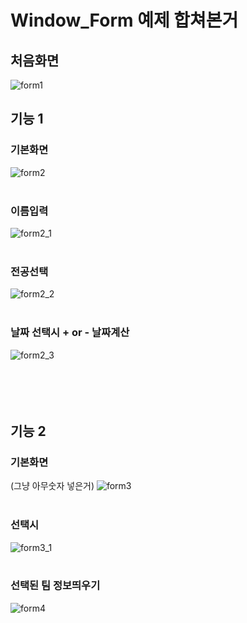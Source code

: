 # Window_Form 예제 합쳐본거

## 처음화면
![form1](https://github.com/HaruNine/Window_Form_example/assets/149753122/f465cf70-d30f-4184-9c8d-ace591afe403)

## 기능 1
### 기본화면
![form2](https://github.com/HaruNine/Window_Form_example/assets/149753122/ac899a7d-5047-4608-aa50-9c09b58a4dd9)
<br/><br/>
### 이름입력
![form2_1](https://github.com/HaruNine/Window_Form_example/assets/149753122/02530e00-cea5-4a00-bda6-cfe61d85ac79)
<br/><br/>
### 전공선택
![form2_2](https://github.com/HaruNine/Window_Form_example/assets/149753122/aa6e0ef3-9383-4a04-b1d9-d559cb9472ba)
<br/><br/>
### 날짜 선택시 + or - 날짜계산
![form2_3](https://github.com/HaruNine/Window_Form_example/assets/149753122/27b63cf8-a97d-4c31-9027-cd2f3123def0)
<br/><br/><br/><br/><br/>

## 기능 2
### 기본화면
(그냥 아무숫자 넣은거)
![form3](https://github.com/HaruNine/Window_Form_example/assets/149753122/1fd72531-3164-4c07-890e-956a20234a0d)
<br/><br/>
### 선택시
![form3_1](https://github.com/HaruNine/Window_Form_example/assets/149753122/d9f19ee2-fa46-42b3-baba-c99f957c5bda)
<br/><br/>
### 선택된 팀 정보띄우기
![form4](https://github.com/HaruNine/Window_Form_example/assets/149753122/0495ed0f-8c04-4918-89b7-76cc3e82760a)
<br/><br/><br/><br/>
